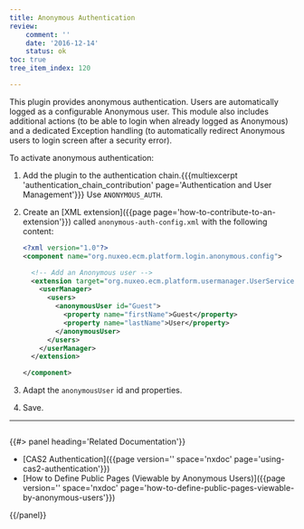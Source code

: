 ```yaml
---
title: Anonymous Authentication
review:
    comment: ''
    date: '2016-12-14'
    status: ok
toc: true
tree_item_index: 120

---
```

This plugin provides anonymous authentication. Users are automatically logged as a configurable Anonymous user. This module also includes additional actions (to be able to login when already logged as Anonymous) and a dedicated Exception handling (to automatically redirect Anonymous users to login screen after a security error).

To activate anonymous authentication:

1. Add the plugin to the authentication chain.{{{multiexcerpt 'authentication_chain_contribution' page='Authentication and User Management'}}}
  Use `ANONYMOUS_AUTH`.
2. Create an [XML extension]({{page page='how-to-contribute-to-an-extension'}}) called `anonymous-auth-config.xml` with the following content:
    ```xml
    <?xml version="1.0"?>
    <component name="org.nuxeo.ecm.platform.login.anonymous.config">

      <!-- Add an Anonymous user -->
      <extension target="org.nuxeo.ecm.platform.usermanager.UserService" point="userManager">
        <userManager>
          <users>
            <anonymousUser id="Guest">
              <property name="firstName">Guest</property>
              <property name="lastName">User</property>
            </anonymousUser>
          </users>
        </userManager>
      </extension>

    </component>

    ```

3. Adapt the `anonymousUser` id and properties.
4. Save.

* * *

<div class="row" data-equalizer data-equalize-on="medium">
<div class="column medium-6">

{{#> panel heading='Related Documentation'}}

- [CAS2 Authentication]({{page version='' space='nxdoc' page='using-cas2-authentication'}})
- [How to Define Public Pages (Viewable by Anonymous Users)]({{page version='' space='nxdoc' page='how-to-define-public-pages-viewable-by-anonymous-users'}})

{{/panel}}
</div>
<div class="column medium-6">

&nbsp;

</div>
</div>
